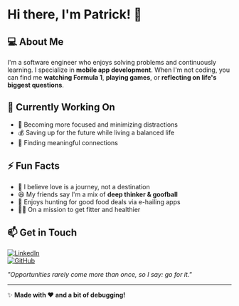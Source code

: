 # Hi there, I'm Patrick! 👋

## 💻 About Me
I'm a software engineer who enjoys solving problems and continuously learning. I specialize in **mobile app development**. When I'm not coding, you can find me **watching Formula 1**, **playing games**, or **reflecting on life's biggest questions**. 

## 🌱 Currently Working On
- 🎯 Becoming more focused and minimizing distractions
- 💰 Saving up for the future while living a balanced life
- 💙 Finding meaningful connections

## ⚡ Fun Facts
- 💭 I believe love is a journey, not a destination
- 😆 My friends say I'm a mix of **deep thinker & goofball**
- 🍜 Enjoys hunting for good food deals via e-hailing apps
- 🏋️‍♂️ On a mission to get fitter and healthier

## 📫 Get in Touch
[![LinkedIn](https://img.shields.io/badge/LinkedIn-Connect-blue?style=flat&logo=linkedin)](https://www.linkedin.com/in/patpatpat/)  
[![GitHub](https://img.shields.io/badge/GitHub-Follow-black?style=flat&logo=github)](https://github.com/Windturne/)  

_"Opportunities rarely come more than once, so I say: go for it."_

---
✨ **Made with ❤️ and a bit of debugging!**
